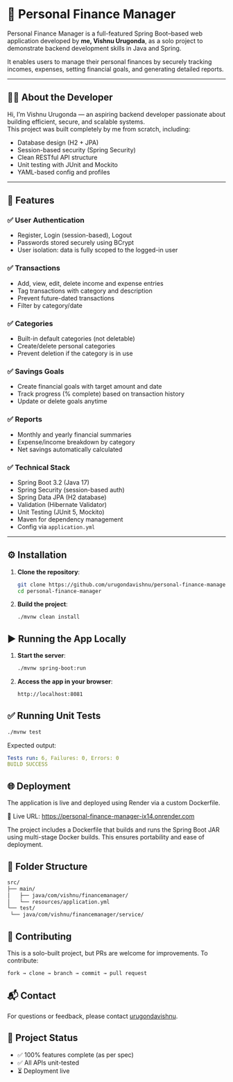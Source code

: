 # 💸 Personal Finance Manager

Personal Finance Manager is a full-featured Spring Boot–based web application developed by **me, Vishnu Urugonda**, as a solo project to demonstrate backend development skills in Java and Spring.

It enables users to manage their personal finances by securely tracking incomes, expenses, setting financial goals, and generating detailed reports.

---

## 👨‍💻 About the Developer

Hi, I’m Vishnu Urugonda — an aspiring backend developer passionate about building efficient, secure, and scalable systems.  
This project was built completely by me from scratch, including:

- Database design (H2 + JPA)
- Session-based security (Spring Security)
- Clean RESTful API structure
- Unit testing with JUnit and Mockito
- YAML-based config and profiles

---

## 🧩 Features

### ✅ User Authentication  
- Register, Login (session-based), Logout  
- Passwords stored securely using BCrypt  
- User isolation: data is fully scoped to the logged-in user

### ✅ Transactions  
- Add, view, edit, delete income and expense entries  
- Tag transactions with category and description  
- Prevent future-dated transactions  
- Filter by category/date

### ✅ Categories  
- Built-in default categories (not deletable)  
- Create/delete personal categories  
- Prevent deletion if the category is in use

### ✅ Savings Goals  
- Create financial goals with target amount and date  
- Track progress (% complete) based on transaction history  
- Update or delete goals anytime

### ✅ Reports  
- Monthly and yearly financial summaries  
- Expense/income breakdown by category  
- Net savings automatically calculated

### ✅ Technical Stack  
- Spring Boot 3.2 (Java 17)  
- Spring Security (session-based auth)  
- Spring Data JPA (H2 database)  
- Validation (Hibernate Validator)  
- Unit Testing (JUnit 5, Mockito)  
- Maven for dependency management  
- Config via `application.yml`

---

## ⚙️ Installation

1. **Clone the repository**:
   ```bash
   git clone https://github.com/urugondavishnu/personal-finance-manager.git
   cd personal-finance-manager
2. **Build the project**:
   ```bash
   ./mvnw clean install

## ▶️ Running the App Locally

1. **Start the server**:
   ```bash
   ./mvnw spring-boot:run
2. **Access the app in your browser**:
   ```bash
   http://localhost:8081

## ✅ Running Unit Tests
   ```bash
   ./mvnw test
   ```
   Expected output:
   ```yaml
   Tests run: 6, Failures: 0, Errors: 0
   BUILD SUCCESS
   ```

## 🌐 Deployment
The application is live and deployed using Render via a custom Dockerfile.

🔗 Live URL: https://personal-finance-manager-ix14.onrender.com

The project includes a Dockerfile that builds and runs the Spring Boot JAR using multi-stage Docker builds. This ensures portability and ease of deployment.

## 📂 Folder Structure
   ```bash
   src/
├── main/
│   ├── java/com/vishnu/financemanager/
│   └── resources/application.yml
└── test/
    └── java/com/vishnu/financemanager/service/
   ```

## 🤝 Contributing
This is a solo-built project, but PRs are welcome for improvements.
To contribute:
   ```bash
   fork → clone → branch → commit → pull request
   ```

## 📬 Contact
For questions or feedback, please contact  [urugondavishnu](https://github.com/urugondavishnu).

## 📌 Project Status
- ✅ 100% features complete (as per spec)
- ✅ All APIs unit-tested
- ⏳ Deployment live

